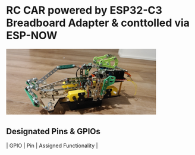 # RC CAR powered by ESP32-C3 Breadboard Adapter & conttolled via ESP-NOW

<img alt="ESP32=C3 RC Car" src="https://github.com/alexandrebobkov/ESP-Nodes/blob/main/ESP-IDF_Robot/assets/chassi-002.jpg" width="80%"/>

## Designated Pins & GPIOs

| GPIO | Pin | Assigned Functionality |
